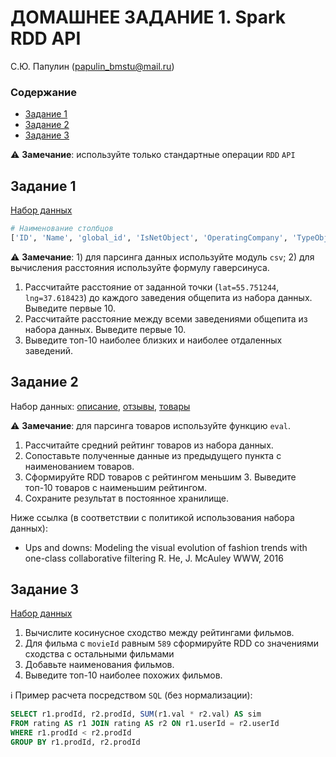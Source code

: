 # ДОМАШНЕЕ ЗАДАНИЕ 1. Spark RDD API

С.Ю. Папулин (papulin_bmstu@mail.ru)

### Содержание

- [Задание 1](#Задание-1)
- [Задание 2](#Задание-2)
- [Задание 3](#Задание-3)

⚠️ **Замечание**: используйте только стандартные операции `RDD` `API`

## **Задание 1**

[Набор данных](../data/places.csv)

```python
# Наименование столбцов
['ID', 'Name', 'global_id', 'IsNetObject', 'OperatingCompany', 'TypeObject', 'AdmArea', 'District', 'Address', 'PublicPhone', 'SeatsCount', 'SocialPrivileges', 'Longitude_WGS84', 'Latitude_WGS84', 'geoData']
```

⚠️ **Замечание**: 1) для парсинга данных используйте модуль `csv`; 2) для вычисления расстояния используйте формулу гаверсинуса.

1. Рассчитайте расстояние от заданной точки (`lat=55.751244`, `lng=37.618423`) до каждого заведения общепита из набора данных. Выведите первые 10. 
2. Рассчитайте расстояние между всеми заведениями общепита из набора данных. Выведите первые 10.
3. Выведите топ-10 наиболее близких и наиболее отдаленных заведений.

## **Задание 2**

Набор данных: [описание](http://jmcauley.ucsd.edu/data/amazon/links.html), [отзывы](http://snap.stanford.edu/data/amazon/productGraph/categoryFiles/reviews_Electronics_5.json.gz), [товары](http://snap.stanford.edu/data/amazon/productGraph/categoryFiles/meta_Electronics.json.gz)

⚠️ **Замечание**: для парсинга товаров используйте функцию `eval`.

1. Рассчитайте средний рейтинг товаров из набора данных. 
2. Сопоставьте полученные данные из предыдущего пункта с наименованием товаров.
3. Сформируйте RDD товаров с рейтингом меньшим 3. Выведите топ-10 товаров с наименьшим рейтингом.
4. Сохраните результат в постоянное хранилище.

Ниже ссылка (в соответствии с политикой использования набора данных): 
- Ups and downs: Modeling the visual evolution of fashion trends with one-class collaborative filtering
R. He, J. McAuley
WWW, 2016

## **Задание 3**

[Набор данных](http://files.grouplens.org/datasets/movielens/ml-latest-small.zip)

1. Вычислите косинусное сходство между рейтингами фильмов.
2. Для фильма с `movieId` равным `589` сформируйте RDD со значениями сходства с остальными фильмами
3. Добавьте наименования фильмов.
2. Выведите топ-10 наиболее похожих фильмов.

ℹ️ Пример расчета посредством `SQL` (без нормализации):
```sql
SELECT r1.prodId, r2.prodId, SUM(r1.val * r2.val) AS sim
FROM rating AS r1 JOIN rating AS r2 ON r1.userId = r2.userId
WHERE r1.prodId < r2.prodId
GROUP BY r1.prodId, r2.prodId
```